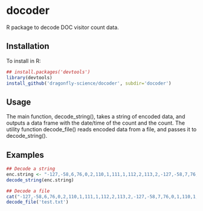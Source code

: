 docoder
==========

R package to decode DOC visitor count data.

Installation
------------

To install in R:
```r
## install.packages('devtools')
library(devtools)
install_github('dragonfly-science/docoder', subdir='docoder')
```

Usage
-----

The main function, decode_string(), takes a string of encoded
data, and outputs a data frame with the date/time of the count and the count. 
The utility function decode_file() reads encoded data from a file, and passes it to
decode_string().

Examples
--------

```r
## Decode a string
enc.string <- "-127,-58,6,76,0,2,110,1,111,1,112,2,113,2,-127,-58,7,76,0,1,110,1,111,1"
decode_string(enc.string)

## Decode a file
cat("-127,-58,6,76,0,2,110,1,111,1,112,2,113,2,-127,-58,7,76,0,1,110,1,111,1", file='test.txt')
decode_file('test.txt')
```
